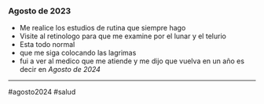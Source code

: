 ### Agosto de 2023
- Me realice los estudios de rutina que siempre hago
- Visite al retinologo para que me examine por el lunar y el telurio 
- Esta todo normal 
- que me siga colocando las lagrimas 
- fui a ver al medico que me atiende y me dijo que vuelva en un año es decir en *Agosto de 2024*
-----
#agosto2024
#salud

